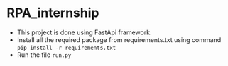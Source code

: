 # RPA_internship

- This project is done using FastApi framework.
- Install all the required package from requirements.txt using command `pip install -r requirements.txt`
- Run the file `run.py`
